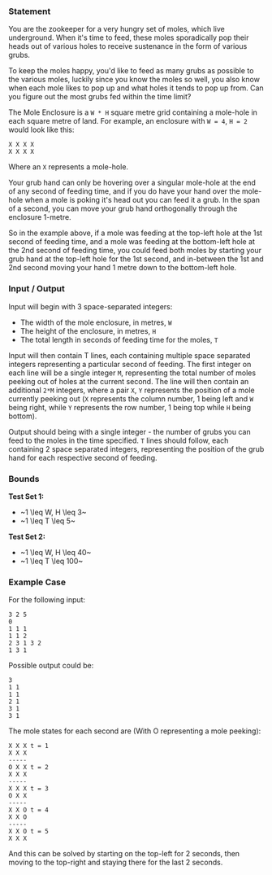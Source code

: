 ### Statement

You are the zookeeper for a very hungry set of moles, which live underground. When it's time to feed, these moles sporadically pop their heads out of various holes to receive sustenance in the form of various grubs.

To keep the moles happy, you'd like to feed as many grubs as possible to the various moles, luckily since you know the moles so well, you also know when each mole likes to pop up and what holes it tends to pop up from. Can you figure out the most grubs fed within the time limit?

The Mole Enclosure is a `W * H` square metre grid containing a mole-hole in each square metre of land. For example, an enclosure with `W = 4`, `H = 2` would look like this:

```
X X X X
X X X X
```

Where an `X` represents a mole-hole.

Your grub hand can only be hovering over a singular mole-hole at the end of any second of feeding time, and if you do have your hand over the mole-hole when a mole is poking it's head out you can feed it a grub. In the span of a second, you can move your grub hand orthogonally through the enclosure 1-metre.

So in the example above, if a mole was feeding at the top-left hole at the 1st second of feeding time, and a mole was feeding at the bottom-left hole at the 2nd second of feeding time, you could feed both moles by starting your grub hand at the top-left hole for the 1st second, and in-between the 1st and 2nd second moving your hand 1 metre down to the bottom-left hole.

### Input / Output

Input will begin with 3 space-separated integers:

- The width of the mole enclosure, in metres, `W`
- The height of the enclosure, in metres, `H`
- The total length in seconds of feeding time for the moles, `T`

Input will then contain T lines, each containing multiple space separated integers representing a particular second of feeding. The first integer on each line will be a single integer `M`, representing the total number of moles peeking out of holes at the current second. The line will then contain an additional `2*M` integers, where a pair `X`, `Y` represents the position of a mole currently peeking out (`X` represents the column number, 1 being left and `W` being right, while `Y` represents the row number, 1 being top while `H` being bottom).

Output should being with a single integer - the number of grubs you can feed to the moles in the time specified. `T` lines should follow, each containing 2 space separated integers, representing the position of the grub hand for each respective second of feeding.

### Bounds

**Test Set 1:**

- ~1 \leq W, H \leq 3~
- ~1 \leq T \leq 5~

**Test Set 2:**

- ~1 \leq W, H \leq 40~
- ~1 \leq T \leq 100~

### Example Case

For the following input:

```
3 2 5
0
1 1 1
1 1 2
2 3 1 3 2
1 3 1
```

Possible output could be:

```
3
1 1
1 1
2 1
3 1
3 1
```

The mole states for each second are (With O representing a mole peeking):

```
X X X t = 1
X X X
-----
O X X t = 2
X X X
-----
X X X t = 3
O X X
-----
X X O t = 4
X X O
-----
X X O t = 5
X X X
```

And this can be solved by starting on the top-left for 2 seconds, then moving to the top-right and staying there for the last 2 seconds.

